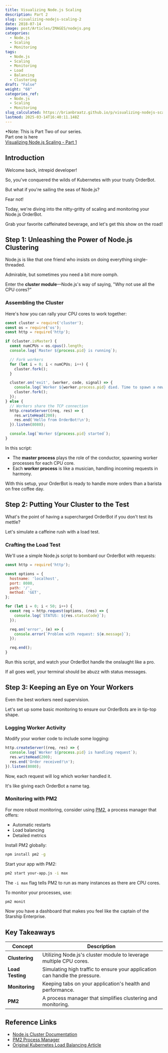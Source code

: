 ```yaml
---
title: Visualizing Node.js Scaling
description: Part 2
slug: visualizing-nodejs-scaling-2
date: 2018-07-14
image: post/Articles/IMAGES/nodejs.png
categories:
  - Node.js
  - Scaling
  - Monitoring
tags:
  - Node.js
  - Scaling
  - Monitoring
  - Load
  - Balancing
  - Clustering
draft: "False"
weight: "68"
categories_ref:
  - Node.js
  - Scaling
  - Monitoring
slug_calculated: https://brianbraatz.github.io/p/visualizing-nodejs-scaling-2
lastmod: 2025-03-14T16:40:11.148Z
---
```

\*Note: This is Part Two of our series.\
Part one is here\
[Visualizing Node.js Scaling - Part 1](/post/Articles/27/node%20visualize%201.md)

<!-- 
If you missed the first part, where we dived into Kubernetes load balancing and monitoring, check it out [here](https://brianbraatz.github.io/p/testing-kubernetes-load-balancing-and-monitoring-orderbot-output/). -->

## Introduction

Welcome back, intrepid developer!

So, you've conquered the wilds of Kubernetes with your trusty OrderBot.

But what if you're sailing the seas of Node.js?

Fear not!

Today, we're diving into the nitty-gritty of scaling and monitoring your Node.js OrderBot.

Grab your favorite caffeinated beverage, and let's get this show on the road!

## Step 1: Unleashing the Power of Node.js Clustering

Node.js is like that one friend who insists on doing everything single-threaded.

Admirable, but sometimes you need a bit more oomph.

Enter the **cluster module**—Node.js's way of saying, "Why not use all the CPU cores?"

### Assembling the Cluster

Here's how you can rally your CPU cores to work together:

```javascript
const cluster = require('cluster');
const os = require('os');
const http = require('http');

if (cluster.isMaster) {
  const numCPUs = os.cpus().length;
  console.log(`Master ${process.pid} is running`);

  // Fork workers
  for (let i = 0; i < numCPUs; i++) {
    cluster.fork();
  }

  cluster.on('exit', (worker, code, signal) => {
    console.log(`Worker ${worker.process.pid} died. Time to spawn a new one!`);
    cluster.fork();
  });
} else {
  // Workers share the TCP connection
  http.createServer((req, res) => {
    res.writeHead(200);
    res.end('Hello from OrderBot!\n');
  }).listen(8080);

  console.log(`Worker ${process.pid} started`);
}
```

In this script:

* The **master process** plays the role of the conductor, spawning worker processes for each CPU core.
* Each **worker process** is like a musician, handling incoming requests in harmony.

With this setup, your OrderBot is ready to handle more orders than a barista on free coffee day.

## Step 2: Putting Your Cluster to the Test

What's the point of having a supercharged OrderBot if you don't test its mettle?

Let's simulate a caffeine rush with a load test.

### Crafting the Load Test

We'll use a simple Node.js script to bombard our OrderBot with requests:

```javascript
const http = require('http');

const options = {
  hostname: 'localhost',
  port: 8080,
  path: '/',
  method: 'GET',
};

for (let i = 0; i < 50; i++) {
  const req = http.request(options, (res) => {
    console.log(`STATUS: ${res.statusCode}`);
  });

  req.on('error', (e) => {
    console.error(`Problem with request: ${e.message}`);
  });

  req.end();
}
```

Run this script, and watch your OrderBot handle the onslaught like a pro.

If all goes well, your terminal should be abuzz with status messages.

## Step 3: Keeping an Eye on Your Workers

Even the best workers need supervision.

Let's set up some basic monitoring to ensure our OrderBots are in tip-top shape.

### Logging Worker Activity

Modify your worker code to include some logging:

```javascript
http.createServer((req, res) => {
  console.log(`Worker ${process.pid} is handling request`);
  res.writeHead(200);
  res.end('Order received!\n');
}).listen(8080);
```

Now, each request will log which worker handled it.

It's like giving each OrderBot a name tag.

### Monitoring with PM2

For more robust monitoring, consider using [PM2](https://pm2.keymetrics.io/), a process manager that offers:

* Automatic restarts
* Load balancing
* Detailed metrics

Install PM2 globally:

```bash
npm install pm2 -g
```

Start your app with PM2:

```bash
pm2 start your-app.js -i max
```

The `-i max` flag tells PM2 to run as many instances as there are CPU cores.

To monitor your processes, use:

```bash
pm2 monit
```

Now you have a dashboard that makes you feel like the captain of the Starship Enterprise.

## Key Takeaways

| Concept          | Description                                                                 |
| ---------------- | --------------------------------------------------------------------------- |
| **Clustering**   | Utilizing Node.js's cluster module to leverage multiple CPU cores.          |
| **Load Testing** | Simulating high traffic to ensure your application can handle the pressure. |
| **Monitoring**   | Keeping tabs on your application's health and performance.                  |
| **PM2**          | A process manager that simplifies clustering and monitoring.                |

## Reference Links

* [Node.js Cluster Documentation](https://nodejs.org/api/cluster.html)
* [PM2 Process Manager](https://pm2.keymetrics.io/)
* [Original Kubernetes Load Balancing Article](https://brianbraatz.github.io/p/testing-kubernetes-load-balancing-and-monitoring-orderbot-output/)

```
```
